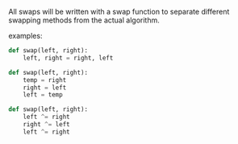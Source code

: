 All swaps will be written with a swap function to separate different swapping methods from the actual algorithm.

examples:
```py
def swap(left, right):
    left, right = right, left

def swap(left, right):
    temp = right
    right = left
    left = temp

def swap(left, right):
    left ^= right
    right ^= left
    left ^= right
```
